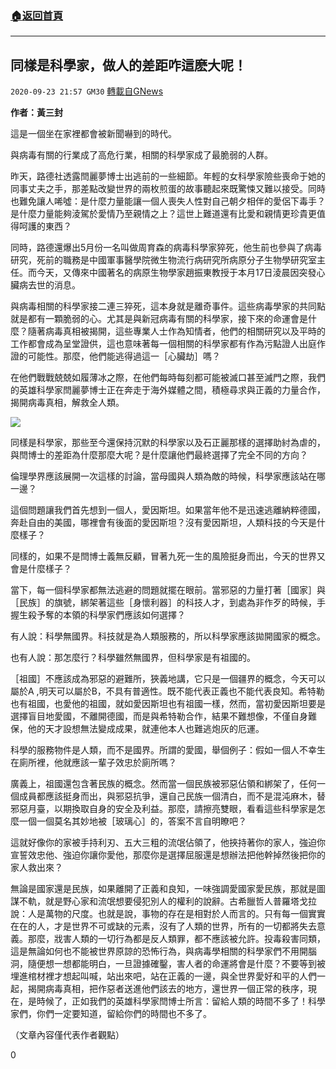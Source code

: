 ###  [:house:返回首頁](https://github.com/ourhimalayas/txt)
---

## 同樣是科學家，做人的差距咋這麽大呢！
`2020-09-23 21:57 GM30` [轉載自GNews](https://gnews.org/zh-hant/380944/)

**作者：黃三封**

這是一個坐在家裡都會被新聞嚇到的時代。

與病毒有關的行業成了高危行業，相關的科學家成了最脆弱的人群。

昨天，路德社透露閆麗夢博士出逃前的一些細節。年輕的女科學家險些喪命于她的同事丈夫之手，那差點改變世界的兩枚煎蛋的故事聽起來既驚悚又難以接受。同時也難免讓人唏噓：是什麼力量能讓一個人喪失人性對自己朝夕相伴的愛侶下毒手？是什麼力量能夠淩駕於愛情乃至親情之上？這世上難道還有比愛和親情更珍貴更值得呵護的東西？

同時，路德還爆出5月份一名叫做周育森的病毒科學家猝死，他生前也參與了病毒研究，死前的職務是中國軍事醫學院微生物流行病研究所病原分子生物學研究室主任。而今天，又傳來中國著名的病原生物學家趙振東教授于本月17日淩晨因突發心臟病去世的消息。

與病毒相關的科學家接二連三猝死，這本身就是離奇事件。這些病毒學家的共同點就是都有一顆脆弱的心。尤其是與新冠病毒有關的科學家，接下來的命運會是什麼？隨著病毒真相被揭開，這些專業人士作為知情者，他們的相關研究以及平時的工作都會成為呈堂證供，這也意味著每一個相關的科學家都有作為污點證人出庭作證的可能性。那麼，他們能逃得過這一［心臟劫］嗎？

在他們戰戰兢兢如履薄冰之際，在他們每時每刻都可能被滅口甚至滅門之際，我們的英雄科學家閆麗夢博士正在奔走于海外媒體之間，積極尋求與正義的力量合作，揭開病毒真相，解救全人類。

![](https://s3.amazonaws.com/gnews-media-offload/wp-content/uploads/2020/09/23215016/02_9.1731-1.jpg)

同樣是科學家，那些至今還保持沉默的科學家以及石正麗那樣的選擇助紂為虐的，與閆博士的差距為什麼那麼大呢？是什麼讓他們最終選擇了完全不同的方向？

倫理學界應該展開一次這樣的討論，當母國與人類為敵的時候，科學家應該站在哪一邊？

這個問題讓我們首先想到一個人，愛因斯坦。如果當年他不是迅速逃離納粹德國，奔赴自由的美國，哪裡會有後面的愛因斯坦？沒有愛因斯坦，人類科技的今天是什麼樣子？

同樣的，如果不是閆博士義無反顧，冒著九死一生的風險挺身而出，今天的世界又會是什麼樣子？

當下，每一個科學家都無法逃避的問題就擺在眼前。當邪惡的力量打著［國家］與［民族］的旗號，綁架著這些［身懷利器］的科技人才，到處為非作歹的時候，手握生殺予奪的本領的科學家們應該如何選擇？

有人說：科學無國界。科技就是為人類服務的，所以科學家應該拋開國家的概念。

也有人說：那怎麼行？科學雖然無國界，但科學家是有祖國的。

［祖國］不應該成為邪惡的避難所，狹義地講，它只是一個疆界的概念，今天可以屬於A ,明天可以屬於B，不具有普適性。既不能代表正義也不能代表良知。希特勒也有祖國，也愛他的祖國，就如愛因斯坦也有祖國一樣，然而，當初愛因斯坦要是選擇盲目地愛國，不離開德國，而是與希特勒合作，結果不難想像，不僅自身難保，他的天才設想無法變成成果，就連他本人也難逃炮灰的厄運。

科學的服務物件是人類，而不是國界。所謂的愛國，舉個例子：假如一個人不幸生在廁所裡，他就應該一輩子效忠於廁所嗎？

廣義上，祖國還包含著民族的概念。然而當一個民族被邪惡佔領和綁架了，任何一個成員都應該挺身而出，與邪惡抗爭，還自己民族一個清白，而不是混沌麻木，替邪惡月臺，以期換取自身的安全及利益。那麼，請擦亮雙眼，看看這些科學家是怎麼一個一個莫名其妙地被［玻璃心］的，答案不言自明瞭吧？

這就好像你的家被手持利刃、五大三粗的流氓佔領了，他挾持著你的家人，強迫你宣誓效忠他、強迫你讓你愛他，那麼你是選擇屈服還是想辦法把他幹掉然後把你的家人救出來？

無論是國家還是民族，如果離開了正義和良知，一味強調愛國家愛民族，那就是圖謀不軌，就是野心家和流氓想要侵犯別人的權利的說辭。古希臘哲人普羅塔戈拉說：人是萬物的尺度。也就是說，事物的存在是相對於人而言的。只有每一個實實在在的人，才是世界不可或缺的元素，沒有了人類的世界，所有的一切都將失去意義。那麼，戕害人類的一切行為都是反人類罪，都不應該被允許。投毒殺害同類，這是無論如何也不能被世界原諒的恐怖行為，與病毒學相關的科學家們不用開腦洞，隨便想一想都能明白，一旦證據確鑿，害人者的命運將會是什麼？不要等到被埋進棺材裡才想起叫喊，站出來吧，站在正義的一邊，與全世界愛好和平的人們一起，揭開病毒真相，把作惡者送進他們該去的地方，還世界一個正常的秩序，現在，是時候了，正如我們的英雄科學家閆博士所言：留給人類的時間不多了！科學家們，你們一定要知道，留給你們的時間也不多了。

（文章內容僅代表作者觀點）

0
